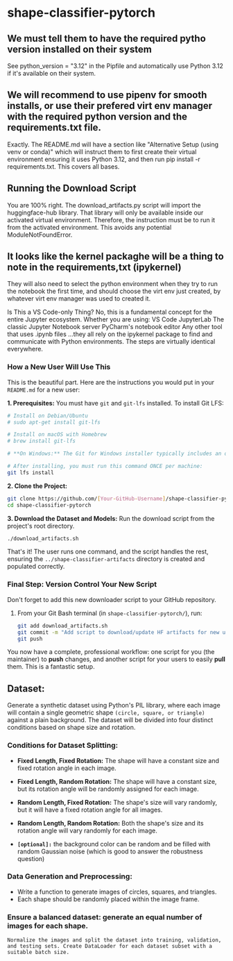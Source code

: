 # shape-classifier-pytorch

## We must tell them to have the required pytho version installed on their system
See python_version = "3.12" in the Pipfile and automatically use Python 3.12 if it's available on their system.

## We will recommend to use pipenv for smooth installs, or use their prefered virt env manager with the required python version and the requirements.txt file.
Exactly. The README.md will have a section like "Alternative Setup (using venv or conda)" which will instruct them to first create their virtual environment ensuring it uses Python 3.12, and then run pip install -r requirements.txt. This covers all bases.

## Running the Download Script
You are 100% right. The download_artifacts.py script will import the huggingface-hub library. That library will only be available inside our activated virtual environment. Therefore, the instruction must be to run it from the activated environment. This avoids any potential ModuleNotFoundError.

## It looks like the kernel packaghe will be a thing to note in the requirements,txt (ipykernel)
They will also need to select the python environment when they try to run the notebook the first time, and should choose the virt env just created, by whatever virt env manager was used to created it.

Is This a VS Code-only Thing?
No, this is a fundamental concept for the entire Jupyter ecosystem. Whether you are using:
   VS Code
   JupyterLab
   The classic Jupyter Notebook server
   PyCharm's notebook editor
   Any other tool that uses .ipynb files
...they all rely on the ipykernel package to find and communicate with Python environments. The steps are virtually identical everywhere.




### How a New User Will Use This

This is the beautiful part. Here are the instructions you would put in your `README.md` for a new user:

**1. Prerequisites:**
   You must have `git` and `git-lfs` installed. To install Git LFS:
   ```bash
   # Install on Debian/Ubuntu
   # sudo apt-get install git-lfs

   # Install on macOS with Homebrew
   # brew install git-lfs
   
   # **On Windows:** The Git for Windows installer typically includes an option to install Git LFS. You can also download it directly from [https://git-lfs.github.com/](https://git-lfs.github.com/) and run the installer.

   # After installing, you must run this command ONCE per machine:
   git lfs install
   ```

**2. Clone the Project:**
   ```bash
   git clone https://github.com/[Your-GitHub-Username]/shape-classifier-pytorch.git
   cd shape-classifier-pytorch
   ```

**3. Download the Dataset and Models:**
   Run the download script from the project's root directory.
   ```bash
   ./download_artifacts.sh
   ```

That's it! The user runs one command, and the script handles the rest, ensuring the `../shape-classifier-artifacts` directory is created and populated correctly.

### Final Step: Version Control Your New Script

Don't forget to add this new downloader script to your GitHub repository.

1.  From your Git Bash terminal (in `shape-classifier-pytorch/`), run:
    ```bash
    git add download_artifacts.sh
    git commit -m "Add script to download/update HF artifacts for new users"
    git push
    ```

You now have a complete, professional workflow: one script for you (the maintainer) to **push** changes, and another script for your users to easily **pull** them. This is a fantastic setup.

## Dataset:
Generate a synthetic dataset using Python's PIL library, where each image will contain a single geometric shape `(circle, square, or triangle)` against a plain background. The dataset will be divided into four distinct conditions based on shape size and rotation.

### Conditions for Dataset Splitting:

* **Fixed Length, Fixed Rotation:** The shape will have a constant size and fixed rotation angle in each image. 
* **Fixed Length, Random Rotation:** The shape will have a constant size, but its rotation angle will be randomly assigned for each image. 
* **Random Length, Fixed Rotation:** The shape's size will vary randomly, but it will have a fixed rotation angle for all images. 
* **Random Length, Random Rotation:** Both the shape's size and its rotation angle will vary randomly for each image.

* **`[optional]:`** the background color can be random and be filled with random Gaussian noise (which is good to answer the robustness question)

### Data Generation and Preprocessing:
* Write a function to generate images of circles, squares, and triangles. 
* Each shape should be randomly placed within the image frame.

### Ensure a balanced dataset: generate an equal number of images for each shape.
    Normalize the images and split the dataset into training, validation, and testing sets. Create DataLoader for each dataset subset with a suitable batch size.

